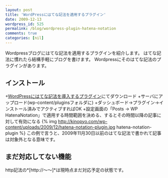 ```yaml
---
layout: post
title: 'WordPressにはてな記法を適用するプラグイン'
date: 2009-12-13
wordpress_id: 525
permalink: /blog/wordpress-plugin-hatena-notation
comments: true
categories: [nil]
---
```

Wordpressブログにはてな記法を適用するプラグインを紹介します。
はてな記法に慣れたら結構手軽にブログを書けます。
Wordpressにそのはてな記法のプラグインがあります。

## インストール
+[WordPressにはてな記法を導入するプラグイン](http://rewish.org/wp/hatena_notation_plugin)にてダウンロード
+サーバにアップロード(wp-content/pluginsフォルダに)
+ダッシュボード→プラグイン→インストール済みでアクティブすればOK
+設定画面の「Posts -> WP HatenaNotation」で適用する時間範囲を決める、するとその時間以降の記事に対して有効になる
{% img http://kinopyo.com/wp-content/uploads/2009/12/hatena-notation-plugin.jpg hatena-notation-plugin %}
この例で言うと、2009年11月30日以前のはてな記法で書かれて記事は対象外となる意味です。

## まだ対応してない機能
http記法の*[http://～～]*は現時点まだ対応予定の状態です。
